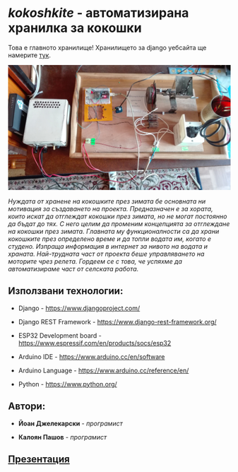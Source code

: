 # *kokoshkite* - автоматизирана хранилка за кокошки

Това е главното хранилище! Хранилището за django уебсайта ще намерите [тук](https://github.com/dzhelek/drf).

![kokoshk](photos/kokoshkite.jpg)


*Нуждата от хранене на кокошките през зимата бе основната ни мотивация за създаването на проекта. Предназначен е за хората, които искат да отглеждат кокошки през зимата, но не могат постоянно да бъдат до тях. С него целим да променим концепцията за отглеждане на кокошки през зимата. Главната му функционалности са да храни кокошките през определено време и да топли водата им, когато е студено. Изпраща информация в интернет за нивото на водата и храната. Най-трудната част от проекта беше управляването на моторите чрез релета. Гордеем се с това, че успяхме да автоматизираме част от селската работа.*



## Използвани технологии: 

* Django - https://www.djangoproject.com/

* Django REST Framework - https://www.django-rest-framework.org/

* ESP32 Development board - https://www.espressif.com/en/products/socs/esp32

* Arduino IDE - https://www.arduino.cc/en/software

* Arduino Language - https://www.arduino.cc/reference/en/

* Python - https://www.python.org/ 

## Автори:

* **Йоан Джелекарски** - *програмист* 

* **Калоян Пашов** -  *програмист*  

## [Презентация](https://docs.google.com/presentation/d/1_ub661ZjPfPwVCvMnsOkQ0IjdUP1NhYqDO2c_vK88tk/edit?usp=sharing)


